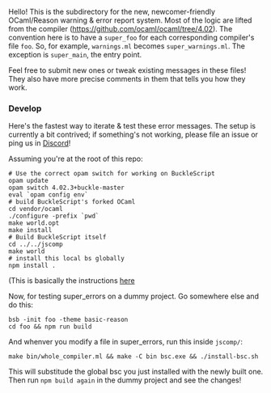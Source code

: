 Hello! This is the subdirectory for the new, newcomer-friendly OCaml/Reason warning & error report system. Most of the logic are lifted from the compiler (https://github.com/ocaml/ocaml/tree/4.02). The convention here is to have a `super_foo` for each corresponding compiler's file `foo`. So, for example, `warnings.ml` becomes `super_warnings.ml`. The exception is `super_main`, the entry point.

Feel free to submit new ones or tweak existing messages in these files! They also have more precise comments in them that tells you how they work.

### Develop

Here's the fastest way to iterate & test these error messages. The setup is currently a bit contrived; if something's not working, please file an issue or ping us in [Discord](discord.gg/reasonml)!

Assuming you're at the root of this repo:

```
# Use the correct opam switch for working on BuckleScript
opam update
opam switch 4.02.3+buckle-master
eval `opam config env`
# build BuckleScript's forked OCaml
cd vendor/ocaml
./configure -prefix `pwd`
make world.opt
make install
# Build BuckleScript itself
cd ../../jscomp
make world
# install this local bs globally
npm install .
```

(This is basically the instructions [here](https://bucklescript.github.io/bucklescript/Manual.html#_minimal_dependencies)

Now, for testing super_errors on a dummy project. Go somewhere else and do this:

```
bsb -init foo -theme basic-reason
cd foo && npm run build
```

And whenver you modify a file in super_errors, run this inside `jscomp/`:

```
make bin/whole_compiler.ml && make -C bin bsc.exe && ./install-bsc.sh
```

This will substitude the global bsc you just installed with the newly built one. Then run `npm build again` in the dummy project and see the changes!
